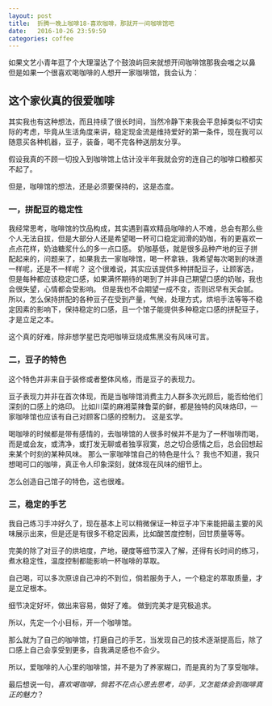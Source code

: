 ```yaml
---
layout: post
title:  折腾一晚上咖啡18-喜欢咖啡，那就开一间咖啡馆吧
date:   2016-10-26 23:59:59
categories: coffee
---
```

如果文艺小青年逛了个大理溜达了个鼓浪屿回来就想开间咖啡馆那我会嗤之以鼻
但是如果一个很喜欢喝咖啡的人想开一家咖啡馆，我会认为：

## 这个家伙真的很爱咖啡

其实我也有这种想法，而且持续了很长时间，当然冷静下来我会平息掉类似不切实际的考虑，毕竟从生活角度来讲，稳定现金流是维持爱好的第一条件，现在我可以随意买各种机器，豆子，装备，喝不完各种送朋友分享。

假设我真的不顾一切投入到咖啡馆上估计没半年我就会穷的连自己的咖啡口粮都买不起了。

但是，咖啡馆的想法，还是必须要保持的，这是态度。

### 一，拼配豆的稳定性

我经常思考，咖啡馆的饮品构成，其实遇到喜欢精品咖啡的人不难，总会有那么些个人无法自拔，但是大部分人还是希望喝一杯可口稳定润滑的奶咖，有的更喜欢一点点花样，奶油糖浆什么的多一点口感。
奶咖基低，就是很多品种产地的豆子拼配起来的，问题来了，如果我去一家咖啡馆，喝一杯拿铁，我希望每次喝到的味道一样呢，还是不一样呢？
这个很难说，其实应该提供多种拼配豆子，让顾客选，但是每种都应该稳定口感，如果满怀期待的喝到了并非自己期望口感的奶咖，我也会很失望，心情都会受影响。
但是我也不会期望一成不变，否则迟早有天会腻。
所以，怎么保持拼配的各种豆子在受到产量，气候，处理方式，烘培手法等等不稳定因素的影响下，保持稳定的口感，且一个馆子能提供多种稳定口感的拼配豆子，才是立足之本。

这个真的好难，除非想学星巴克吧咖啡豆烧成焦黑没有风味可言。

### 二，豆子的特色

这个特色并非来自于装修或者整体风格，而是豆子的表现力。

豆子表现力并非在首次体现，而是当咖啡馆消费主力人群多次光顾后，能否给他们深刻的口感上的烙印。
比如川菜的麻湘菜辣鲁菜的鲜，都是独特的风味烙印，一家咖啡馆也应该有自己对顾客口感的控制力。
这是玄学。

喝咖啡的时候都是带有感情的，去咖啡馆的人很多时候并不是为了一杯咖啡而喝，而是或会友，或清净，或打发无聊或者独享寂寞，总之切合感情之后，总会回想起来某个时刻的某种风味。
那么一家咖啡馆自己的特色是什么？
我也不知道，我只想喝可口的咖啡，真正令人印象深刻，就体现在风味的细节上。

怎么创造自己馆子的特色，这也很难。

### 三，稳定的手艺

我自己练习手冲好久了，现在基本上可以稍微保证一种豆子冲下来能把最主要的风味展示出来，但是还是有很多不稳定因素，比如酸苦度控制，回甘质量等等。

完美的除了对豆子的烘培度，产地，硬度等细节深入了解，还得有长时间的练习，煮水稳定性，温度控制都能影响一杯咖啡的萃取。

自己喝，可以多次原谅自己冲的不到位，倘若服务于人，一个稳定的萃取质量，才是立足根本。

细节决定好坏，做出来容易，做好了难。
做到完美才是究极追求。

所以，先定一个小目标，开一个咖啡馆。

那么就为了自己的咖啡馆，打磨自己的手艺，当发现自己的技术逐渐提高后，除了口感上自己会享受到更多，自我满足感也不会少。

所以，爱咖啡的人心里的咖啡馆，并不是为了养家糊口，而是真的为了享受咖啡。

最后想说一句，*喜欢喝咖啡，倘若不花点心思去思考，动手，又怎能体会到咖啡真正的魅力*？






























